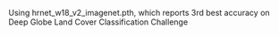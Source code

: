 Using hrnet_w18_v2_imagenet.pth, which reports 3rd best accuracy on Deep Globe Land Cover Classification Challenge